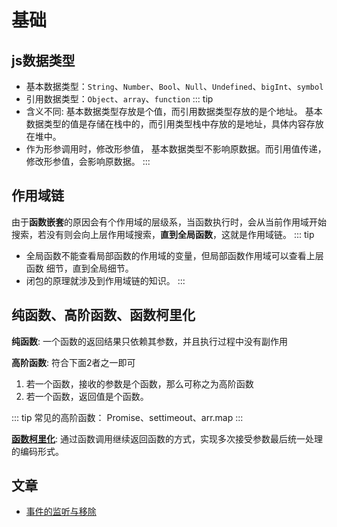 # 基础

## js数据类型
- 基本数据类型：`String`、`Number`、`Bool`、`Null`、`Undefined`、`bigInt`、`symbol` 
- 引用数据类型：`Object`、`array`、`function`
::: tip
- 含义不同: 基本数据类型存放是个值，而引用数据类型存放的是个地址。 基本数据类型的值是存储在栈中的，而引用类型栈中存放的是地址，具体内容存放在堆中。
- 作为形参调用时，修改形参值， 基本数据类型不影响原数据。而引用值传递，修改形参值，会影响原数据。
:::

## 作用域链
由于**函数嵌套**的原因会有个作用域的层级系，当函数执行时，会从当前作用域开始搜索，若没有则会向上层作用域搜索，**直到全局函数**，这就是作用域链。
::: tip
- 全局函数不能查看局部函数的作用域的变量，但局部函数作用域可以查看上层函数 细节，直到全局细节。
- 闭包的原理就涉及到作用域链的知识。
:::

## 纯函数、高阶函数、函数柯里化
 **纯函数**: 一个函数的返回结果只依赖其参数，并且执行过程中没有副作用

 **高阶函数**: 符合下面2者之一即可
  1. 若一个函数，接收的参数是个函数，那么可称之为高阶函数
  2. 若一个函数，返回值是个函数。
   
::: tip
常见的高阶函数： Promise、settimeout、arr.map
:::

**[函数柯里化](https://blog.csdn.net/m0_52409770/article/details/123359123?spm=1001.2101.3001.6661.1&utm_medium=distribute.pc_relevant_t0.none-task-blog-2%7Edefault%7ECTRLIST%7ERate-1-123359123-blog-123234634.pc_relevant_multi_platform_whitelistv3&depth_1-utm_source=distribute.pc_relevant_t0.none-task-blog-2%7Edefault%7ECTRLIST%7ERate-1-123359123-blog-123234634.pc_relevant_multi_platform_whitelistv3&utm_relevant_index=1)**: 通过函数调用继续返回函数的方式，实现多次接受参数最后统一处理的编码形式。






## 文章
- [事件的监听与移除](https://blog.csdn.net/qq_29606781/article/details/67650869)



